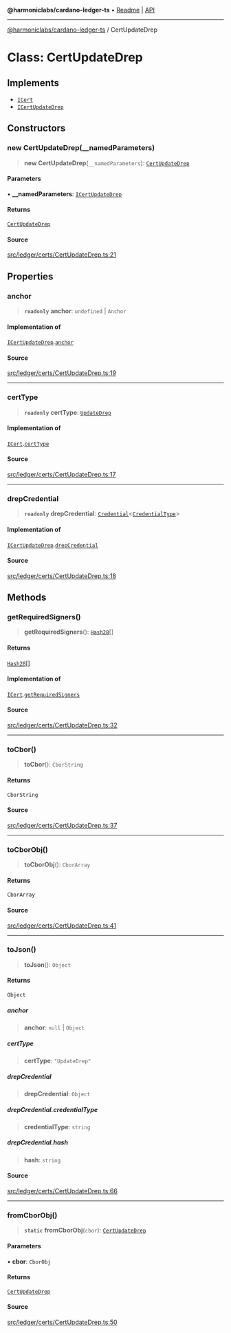 **@harmoniclabs/cardano-ledger-ts** • [Readme](../Introduction.md) \| [API](../globals.md)

***

[@harmoniclabs/cardano-ledger-ts](../Introduction.md) / CertUpdateDrep

# Class: CertUpdateDrep

## Implements

- [`ICert`](../interfaces/ICert.md)
- [`ICertUpdateDrep`](../interfaces/ICertUpdateDrep.md)

## Constructors

### new CertUpdateDrep(__namedParameters)

> **new CertUpdateDrep**(`__namedParameters`): [`CertUpdateDrep`](CertUpdateDrep.md)

#### Parameters

• **\_\_namedParameters**: [`ICertUpdateDrep`](../interfaces/ICertUpdateDrep.md)

#### Returns

[`CertUpdateDrep`](CertUpdateDrep.md)

#### Source

[src/ledger/certs/CertUpdateDrep.ts:21](https://github.com/HarmonicLabs/cardano-ledger-ts/blob/d1659b0/src/ledger/certs/CertUpdateDrep.ts#L21)

## Properties

### anchor

> **`readonly`** **anchor**: `undefined` \| `Anchor`

#### Implementation of

[`ICertUpdateDrep`](../interfaces/ICertUpdateDrep.md).[`anchor`](../interfaces/ICertUpdateDrep.md#anchor)

#### Source

[src/ledger/certs/CertUpdateDrep.ts:19](https://github.com/HarmonicLabs/cardano-ledger-ts/blob/d1659b0/src/ledger/certs/CertUpdateDrep.ts#L19)

***

### certType

> **`readonly`** **certType**: [`UpdateDrep`](../enumerations/CertificateType.md#updatedrep)

#### Implementation of

[`ICert`](../interfaces/ICert.md).[`certType`](../interfaces/ICert.md#certtype)

#### Source

[src/ledger/certs/CertUpdateDrep.ts:17](https://github.com/HarmonicLabs/cardano-ledger-ts/blob/d1659b0/src/ledger/certs/CertUpdateDrep.ts#L17)

***

### drepCredential

> **`readonly`** **drepCredential**: [`Credential`](Credential.md)\<[`CredentialType`](../enumerations/CredentialType.md)\>

#### Implementation of

[`ICertUpdateDrep`](../interfaces/ICertUpdateDrep.md).[`drepCredential`](../interfaces/ICertUpdateDrep.md#drepcredential)

#### Source

[src/ledger/certs/CertUpdateDrep.ts:18](https://github.com/HarmonicLabs/cardano-ledger-ts/blob/d1659b0/src/ledger/certs/CertUpdateDrep.ts#L18)

## Methods

### getRequiredSigners()

> **getRequiredSigners**(): [`Hash28`](Hash28.md)[]

#### Returns

[`Hash28`](Hash28.md)[]

#### Implementation of

[`ICert`](../interfaces/ICert.md).[`getRequiredSigners`](../interfaces/ICert.md#getrequiredsigners)

#### Source

[src/ledger/certs/CertUpdateDrep.ts:32](https://github.com/HarmonicLabs/cardano-ledger-ts/blob/d1659b0/src/ledger/certs/CertUpdateDrep.ts#L32)

***

### toCbor()

> **toCbor**(): `CborString`

#### Returns

`CborString`

#### Source

[src/ledger/certs/CertUpdateDrep.ts:37](https://github.com/HarmonicLabs/cardano-ledger-ts/blob/d1659b0/src/ledger/certs/CertUpdateDrep.ts#L37)

***

### toCborObj()

> **toCborObj**(): `CborArray`

#### Returns

`CborArray`

#### Source

[src/ledger/certs/CertUpdateDrep.ts:41](https://github.com/HarmonicLabs/cardano-ledger-ts/blob/d1659b0/src/ledger/certs/CertUpdateDrep.ts#L41)

***

### toJson()

> **toJson**(): `Object`

#### Returns

`Object`

##### anchor

> **anchor**: `null` \| `Object`

##### certType

> **certType**: `"UpdateDrep"`

##### drepCredential

> **drepCredential**: `Object`

##### drepCredential.credentialType

> **credentialType**: `string`

##### drepCredential.hash

> **hash**: `string`

#### Source

[src/ledger/certs/CertUpdateDrep.ts:66](https://github.com/HarmonicLabs/cardano-ledger-ts/blob/d1659b0/src/ledger/certs/CertUpdateDrep.ts#L66)

***

### fromCborObj()

> **`static`** **fromCborObj**(`cbor`): [`CertUpdateDrep`](CertUpdateDrep.md)

#### Parameters

• **cbor**: `CborObj`

#### Returns

[`CertUpdateDrep`](CertUpdateDrep.md)

#### Source

[src/ledger/certs/CertUpdateDrep.ts:50](https://github.com/HarmonicLabs/cardano-ledger-ts/blob/d1659b0/src/ledger/certs/CertUpdateDrep.ts#L50)
